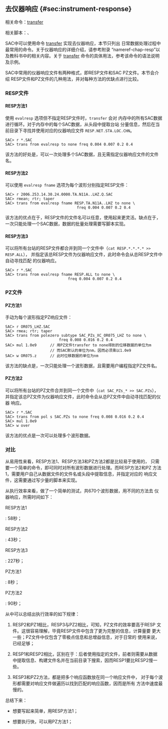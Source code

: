## 去仪器响应 {#sec:instrument-response}

相关命令：[transfer](/commands/transfer.md)

相关脚本：、

SAC中可以使用命令 [transfer](/commands/transfer.md)
实现去仪器响应，本节只列出
日常数据处理过程中最常用的命令。关于仪器响应的详细介绍，请参考附录
“nameref-chap-resp”以及教科书中的相关内容。关于
[transfer](/commands/transfer.md)
命令的具体用法，参考该命令的语法说明及示例。

SAC中常用的仪器响应文件有两种格式，即RESP文件和SAC PZ文件。本节会介绍
RESP文件和PZ文件的几种用法，并对每种方法的优缺点进行比较。

### RESP文件

#### RESP方法1

使用 `evalresp` 选项但不指定RESP文件时，`transfer` 会对
内存中的所有SAC数据进行循环。对于内存中的每个SAC数据，从头段中提取台站
分量信息，然后在当前目录下寻找并使用对应的仪器响应文件
`RESP.NET.STA.LOC.CHN`。

``` {.bash}
SAC> r *.SAC
SAC> trans from evalresp to none freq 0.004 0.007 0.2 0.4
```

该方法的好处是，可以一次处理多个SAC数据，且无需指定仪器响应文件的文件名。

#### RESP方法2

可以使用 `evalresp fname` 选项为每个波形分别指定RESP文件：

``` {.bash}
SAC> r 2006.253.14.30.24.0000.TA.N11A..LHZ.Q.SAC
SAC> rmean; rtr; taper
SAC> trans from evalresp fname RESP.TA.N11A..LHZ to none \
                                freq 0.004 0.007 0.2 0.4
```

该方法的优点在于，RESP文件的文件名可以任意，使用起来更灵活。缺点在于，
一次只能处理一个SAC数据，数据的批量处理需要写脚本实现。

#### RESP方法3

可以将所有台站的RESP文件都合并到同一个文件中（`cat RESP.*.*.*.* >> RESP.ALL`），
并指定该总RESP文件为仪器响应文件，此时命令会从总RESP文件中自动寻找匹配
的仪器响应。

``` {.bash}
SAC> r *.SAC
SAC> trans from evalresp fname RESP.ALL to none \
                            freq 0.004 0.007 0.2 0.4
```

### PZ文件

#### PZ方法1

手动为每个波形指定PZ响应文件：

``` {.bash}
SAC> r OR075_LHZ.SAC
SAC> rmea; rtr; taper
SAC> trans from polezero subtype SAC_PZs_XC_OR075_LHZ to none \
                        freq 0.008 0.016 0.2 0.4
SAC> mul 1.0e9      // 用PZ文件transfer to none得到的位移数据的单位为m
                    // 而SAC默认的单位为nm，因而必须乘以1.0e9
SAC> w OR075.z      // 此时位移数据的单位为nm
```

该方法的缺点是，一次只能处理一个波形数据，且需要用户编程指定PZ文件名。

#### PZ方法2

可以将所有台站的PZ文件合并到同一个文件中（`cat SAC_PZs_* >> SAC.PZs`），
并指定该总PZ文件为仪器响应文件，此时命令会从总PZ文件中自动寻找匹配的仪器
响应。

``` {.bash}
SAC> r *.SAC
SAC> trans from pol s SAC.PZs to none freq 0.008 0.016 0.2 0.4
SAC> mul 1.0e9
SAC> w over
```

该方法的优点是一次可以处理多个波形数据。

### 对比

从易用性来看，RESP方法1、RESP方法3和PZ方法2都是比较易于使用的，
只需要一个简单的命令，即可同时对所有波形数据进行处理。而RESP方法2和PZ
方法1，需要用户自己从数据文件的文件名或头段中提取信息，并指定对应的
响应文件，这需要通过写少量的脚本来实现。

从执行效率来看，做了一个简单的测试，共670个波形数据，用不同的方法去
仪器响应，所需时间如下：

RESP方法1

:   58秒；

RESP方法2

:   43秒；

RESP方法3

:   227秒；

PZ方法1

:   8秒；

PZ方法2

:   90秒；

从中可以总结出执行效率的如下规律：

1.  RESP2和PZ1相比，RESP3与PZ2相比，可知，PZ文件的效率要高于RESP
    文件。这很容易理解，毕竟RESP文件中包含了更为完整的信息，计算量要
    更大一些；PZ文件中仅包含了零极点信息和总增益信息，对于日常的
    使用来说，已经足够；

2.  RESP1和RESP2相比，区别在于：后者使用指定的文件，前者则需要从数据
    中提取信息、构建文件名并在当前目录下搜索，因而RESP1要比RESP2慢一些。

3.  RESP3和PZ2方法，都是把多个响应函数放在同一个响应文件中，
    对于每个波形都需要对响应文件做遍历以找到匹配的响应函数，因而是所有
    方法中速度最慢的。

总结下来：

-   想要写起来简单，用RESP方法1；

-   想要执行快，可以用PZ方法1；


